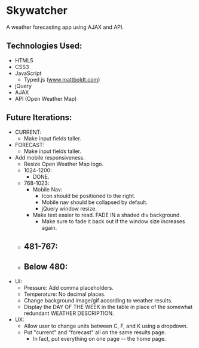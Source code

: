 # Skywatcher
A weather forecasting app using AJAX and API.

## Technologies Used:
- HTML5
- CSS3
- JavaScript
  - Typed.js (www.mattboldt.com)
- jQuery
- AJAX
- API (Open Weather Map)

## Future Iterations:
- CURRENT:
  - Make input fields taller.
- FORECAST:
  - Make input fields taller.
- Add mobile responsiveness.
  - Resize Open Weather Map logo.
  - 1024-1200:
    - DONE.
  - 768-1023:
    - Mobile Nav:
      - Icon should be positioned to the right.
      - Mobile nav should be collapsed by default.
      - jQuery window resize.
    - Make text easier to read. FADE IN a shaded div background.
      - Make sure to fade it back out if the window size increases again.
  - 481-767:
    - 
  - Below 480:
    - 
- UI:
  - Pressure: Add comma placeholders.
  - Temperature: No decimal places.
  - Change background image/gif according to weather results.
  - Display the DAY OF THE WEEK in the table in place of the somewhat redundant WEATHER DESCRIPTION.
- UX:
  - Allow user to change units between C, F, and K using a dropdown.
  - Put "current" and "forecast" all on the same results page.
    - In fact, put everything on one page -- the home page.